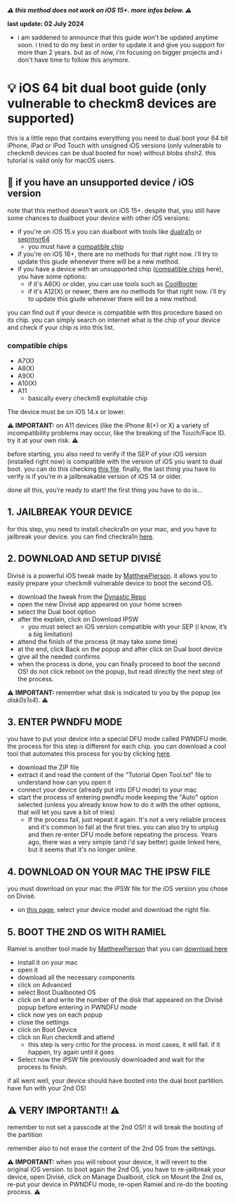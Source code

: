 ***⚠️ this method does not work on iOS 15+. more infos below. ⚠️***

**last update: 02 July 2024**
- i am saddened to announce that this guide won't be updated anytime soon. i tried to do my best in order to update it and give you support for more than 2 years. but as of now, i'm focusing on bigger projects and i don't have time to follow this anymore.

# 💡 iOS 64 bit dual boot guide (only vulnerable to checkm8 devices are supported)
this is a little repo that contains everything you need to dual boot your 64 bit iPhone, iPad or iPod Touch with unsigned iOS versions (only vulnerable to checkm8 devices can be dual booted for now) without blobs shsh2. this tutorial is valid only for macOS users.

## 📮 if you have an unsupported device / iOS version
note that this method doesn't work on iOS 15+. despite that, you still have some chances to dualboot your device with other iOS versions:
- if you're on iOS 15.x you can dualboot with tools like [dualra1n](https://github.com/edwin170/dualra1n) or [seprmvr64](https://github.com/mineek/seprmvr64)
  - you must have a [compatible chip](#compatible-chips)
- if you're on iOS 16+, there are no methods for that right now. i'll try to update this giude whenever there will be a new method.
- if you have a device with an unsupported chip ([compatible chips](#compatible-chips) here), you have some options:
  - if it's A6(X) or older, you can use tools such as [CoolBooter](https://coolbooter.com/)
  - if it's A12(X) or newer, there are no methods for that right now. i'll try to update this giude whenever there will be a new method.

you can find out if your device is compatible with this procedure based on its chip. you can simply search on internet what is the chip of your device and check if your chip is into this list.

### compatible chips
- A7(X)
- A8(X)
- A9(X)
- A10(X)
- A11
  - basically every checkm8 exploitable chip

The device must be on iOS 14.x or lower.

⚠️ **IMPORTANT:** on A11 devices (like the iPhone 8(+) or X) a variety of incompatibility problems may occur, like the breaking of the Touch/Face ID. try it at your own risk. ⚠️

before starting, you also need to verify if the SEP of your iOS version (installed right now) is compatible with the version of iOS you want to dual boot. you can do this checking [this file](https://docs.google.com/spreadsheets/d/1Mb1UNm6g3yvdQD67M413GYSaJ4uoNhLgpkc7YKi3LBs/). finally, the last thing you have to verify is if you’re in a jailbreakable version of iOS 14 or older.

done all this, you’re ready to start! the first thing you have to do is…

## 1. JAILBREAK YOUR DEVICE
for this step, you need to install checkra1n on your mac, and you have to jailbreak your device. you can find checkra1n [here](https://checkra.in/).

## 2. DOWNLOAD AND SETUP DIVISÉ
Divisé is a powerful iOS tweak made by [MatthewPierson](https://github.com/MatthewPierson). it allows you to easily prepare your checkm8 vulnerable device to boot the second OS.
- download the tweak from the [Dynastic Repo](https://repo.dynastic.co/)
- open the new Divisé app appeared on your home screen
- select the Dual boot option
- after the explain, click on Download IPSW
  - you must select an iOS version compatible with your SEP (i know, it’s a big limitation)
- attend the finish of the process (it may take some time)
- at the end, click Back on the popup and after click on Dual boot device
- give all the needed confirms
- when the process is done, you can finally proceed to boot the second OS! do not click reboot on the popup, but read directly the next step of the process.

⚠️ **IMPORTANT:** remember what disk is indicated to you by the popup (ex *disk0s1s4*). ⚠️

## 3. ENTER PWNDFU MODE
you have to put your device into a special DFU mode called PWNDFU mode. the process for this step is different for each chip. you can download a cool tool that automates this process for you by clicking [here](https://github.com/ddvniele/iOS-64bit-dualboot-guide/releases/download/pwndfu-exploit/pwndfu.zip).
- download the ZIP file
- extract it and read the content of the "Tutorial Open Tool.txt" file to understand how can you open it
- connect your device (already put into DFU mode) to your mac
- start the process of entering pwndfu mode keeping the "Auto" option selected (unless you already know how to do it with the other options, that will let you save a bit of tries)
  - If the process fail, just repeat it again. It's not a very reliable process and it's common to fail at the first tries. you can also try to unplug and then re-enter DFU mode before repeating the process. Years ago, there was a very simple (and i'd say better) guide linked here, but it seems that it's no longer online.

## 4. DOWNLOAD ON YOUR MAC THE IPSW FILE
you must download on your mac the iPSW file for the iOS version you chose on Divisé.
- on [this page](https://ipsw.me/), select your device model and download the right file.

## 5. BOOT THE 2ND OS WITH RAMIEL
Ramiel is another tool made by [MatthewPierson](https://github.com/MatthewPierson) that you can [download here](https://ramiel.app/)
- install it on your mac
- open it
- download all the necessary components
- click on Advanced
- select Boot Dualbooted OS
- click on it and write the number of the disk that appeared on the Divisé popup before entering in PWNDFU mode
- click now yes on each popup
- close the settings
- click on Boot Device
- click on Run checkm8 and attend
  - this step is very critic for the process. in most cases, it will fail. if it happen, try again until it goes
- Select now the iPSW file previously downloaded and wait for the process to finish.

if all went well, your device should have booted into the dual boot partition. have fun with your 2nd OS!

## ⚠️ VERY IMPORTANT!! ⚠️
remember to not set a passcode at the 2nd OS!! it will break the booting of the partition

remember also to not erase the content of the 2nd OS from the settings.

⚠️ **IMPORTANT:** when you will reboot your device, it will revert to the original iOS version. to boot again the 2nd OS, you have to re-jailbreak your device, open Divisé, click on Manage Dualboot, click on Mount the 2nd os, re-put your device in PWNDFU mode, re-open Ramiel and re-do the booting process. ⚠️
